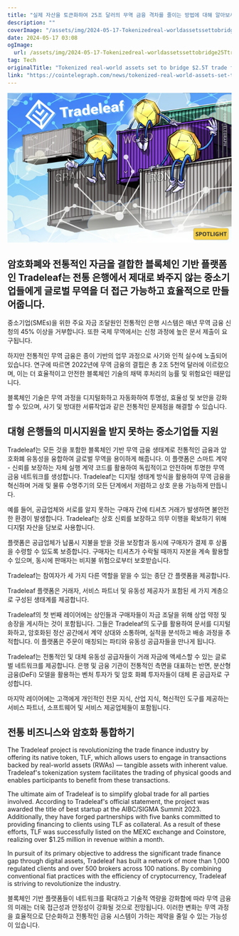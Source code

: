 ```yaml
---
title: "실제 자산을 토큰화하여 25조 달러의 무역 금융 격차를 줄이는 방법에 대해 알아보세요"
description: ""
coverImage: "/assets/img/2024-05-17-Tokenizedreal-worldassetssettobridge25TtradefinancegapHereshow_thumbnail.png"
date: 2024-05-17 03:08
ogImage: 
  url: /assets/img/2024-05-17-Tokenizedreal-worldassetssettobridge25TtradefinancegapHereshow_thumbnail.png
tag: Tech
originalTitle: "Tokenized real-world assets set to bridge $2.5T trade finance gap — Here’s how"
link: "https://cointelegraph.com/news/tokenized-real-world-assets-set-to-bridge-25t-trade-finance-gap-heres-how"
---
```



![Tokenized real-world assets set to bridge $25T trade finance gap](/assets/img/2024-05-17-Tokenizedreal-worldassetssettobridge25TtradefinancegapHereshow_thumbnail.png)

## 암호화폐와 전통적인 자금을 결합한 블록체인 기반 플랫폼인 Tradeleaf는 전통 은행에서 제대로 봐주지 않는 중소기업들에게 글로벌 무역을 더 접근 가능하고 효율적으로 만들어줍니다.

중소기업(SMEs)을 위한 주요 자금 조달원인 전통적인 은행 시스템은 매년 무역 금융 신청의 45% 이상을 거부합니다. 또한 국제 무역에서는 신청 과정에 높은 문서 제출이 요구됩니다.

<div class="content-ad"></div>

하지만 전통적인 무역 금융은 종이 기반의 업무 과정으로 사기와 인적 실수에 노출되어 있습니다. 연구에 따르면 2022년에 무역 금융의 결핍은 총 2조 5천억 달러에 이르렀으며, 이는 더 효율적이고 안전한 블록체인 기술의 채택 후처리의 능률 및 위험요인 때문입니다.

블록체인 기술은 무역 과정을 디지털화하고 자동화하여 투명성, 효율성 및 보안을 강화할 수 있으며, 사기 및 방대한 서류작업과 같은 전통적인 문제점을 해결할 수 있습니다.

## 대형 은행들의 미시지원을 받지 못하는 중소기업들 지원

Tradeleaf는 모든 것을 포함한 블록체인 기반 무역 금융 생태계로 전통적인 금융과 암호화폐 유동성을 융합하여 글로벌 무역을 용이하게 해줍니다. 이 플랫폼은 스마트 계약 - 신뢰를 보장하는 자체 실행 계약 코드를 활용하여 독립적이고 안전하며 투명한 무역 금융 네트워크를 생성합니다. Tradeleaf는 디지털 생태계 방식을 활용하여 무역 금융을 혁신하며 거래 및 물류 수명주기의 모든 단계에서 저렴하고 상호 운용 가능하게 만듭니다.

<div class="content-ad"></div>

예를 들어, 공급업체와 서로를 알지 못하는 구매자 간에 티셔츠 거래가 발생하면 불안전한 환경이 발생합니다. Tradeleaf는 상호 신뢰를 보장하고 의무 이행을 확보하기 위해 디지턹 자산을 담보로 사용합니다.

플랫폼은 공급업체가 납품시 지불을 받을 것을 보장함과 동시에 구매자가 결제 후 상품을 수령할 수 있도록 보증합니다. 구매자는 티셔츠가 수락될 때까지 자본을 계속 활용할 수 있으며, 동시에 판매자는 비지불 위험으로부터 보호받습니다.

Tradeleaf는 참여자가 세 가지 다른 역할을 맡을 수 있는 종단 간 플랫폼을 제공합니다.

Tradeleaf 플랫폼은 거래자, 서비스 파트너 및 유동성 제공자가 포함된 세 가지 계층으로 구성된 생태계를 제공합니다.

<div class="content-ad"></div>

Tradeleaf의 첫 번째 레이어에는 상인들과 구매자들이 자금 조달을 위해 상업 약정 및 송장을 게시하는 것이 포함됩니다. 그들은 Tradeleaf의 도구를 활용하여 문서를 디지털화하고, 암호화된 정산 공간에서 계약 상대와 소통하며, 실적을 분석하고 배송 과정을 추적합니다. 이 플랫폼은 주문이 매칭되는 파티와 유동성 공급자들을 만나게 됩니다.

Tradeleaf는 전통적인 및 대체 유동성 공급자들이 거래 자금에 액세스할 수 있는 글로벌 네트워크를 제공합니다. 은행 및 금융 기관이 전통적인 측면을 대표하는 반면, 분산형 금융(DeFi) 모델을 활용하는 벤처 투자가 및 암호 화폐 투자자들이 대체 론 공급자로 구성합니다.

마지막 레이어에는 고객에게 개인적인 전문 지식, 산업 지식, 혁신적인 도구를 제공하는 서비스 파트너, 소프트웨어 및 서비스 제공업체들이 포함됩니다.

## 전통 비즈니스와 암호화 통합하기

<div class="content-ad"></div>

The Tradeleaf project is revolutionizing the trade finance industry by offering its native token, TLF, which allows users to engage in transactions backed by real-world assets (RWAs) — tangible assets with inherent value. Tradeleaf's tokenization system facilitates the trading of physical goods and enables participants to benefit from these transactions.

The ultimate aim of Tradeleaf is to simplify global trade for all parties involved. According to Tradeleaf's official statement, the project was awarded the title of best startup at the AIBC/SIGMA Summit 2023. Additionally, they have forged partnerships with five banks committed to providing financing to clients using TLF as collateral. As a result of these efforts, TLF was successfully listed on the MEXC exchange and Coinstore, realizing over $1.25 million in revenue within a month.

In pursuit of its primary objective to address the significant trade finance gap through digital assets, Tradeleaf has built a network of more than 1,000 regulated clients and over 500 brokers across 100 nations. By combining conventional fiat practices with the efficiency of cryptocurrency, Tradeleaf is striving to revolutionize the industry.

<div class="content-ad"></div>

블록체인 기반 플랫폼들이 네트워크를 확대하고 기술적 역량을 강화함에 따라 무역 금융의 미래는 더욱 접근성과 안정성이 강화될 것으로 전망됩니다. 이러한 변화는 무역 과정을 효율적으로 단순화하고 전통적인 금융 시스템이 가하는 제약을 줄일 수 있는 가능성이 있습니다.